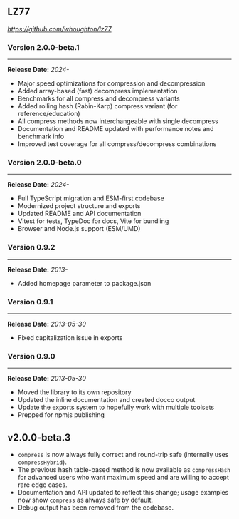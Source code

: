 ## LZ77
*https://github.com/whoughton/lz77*

### Version 2.0.0-beta.1
***
**Release Date:** _2024-_

* Major speed optimizations for compression and decompression
* Added array-based (fast) decompress implementation
* Benchmarks for all compress and decompress variants
* Added rolling hash (Rabin-Karp) compress variant (for reference/education)
* All compress methods now interchangeable with single decompress
* Documentation and README updated with performance notes and benchmark info
* Improved test coverage for all compress/decompress combinations

### Version 2.0.0-beta.0
***
**Release Date:** _2024-_

* Full TypeScript migration and ESM-first codebase
* Modernized project structure and exports
* Updated README and API documentation
* Vitest for tests, TypeDoc for docs, Vite for bundling
* Browser and Node.js support (ESM/UMD)

### Version 0.9.2
***
**Release Date:** _2013-_  

* Added homepage parameter to package.json


### Version 0.9.1
***
**Release Date:** _2013-05-30_  

* Fixed capitalization issue in exports


### Version 0.9.0
***
**Release Date:** _2013-05-30_  

* Moved the library to its own repository
* Updated the inline documentation and created docco output
* Update the exports system to hopefully work with multiple toolsets
* Prepped for npmjs publishing

## v2.0.0-beta.3
- `compress` is now always fully correct and round-trip safe (internally uses `compressHybrid`).
- The previous hash table-based method is now available as `compressHash` for advanced users who want maximum speed and are willing to accept rare edge cases.
- Documentation and API updated to reflect this change; usage examples now show `compress` as always safe by default.
- Debug output has been removed from the codebase.
